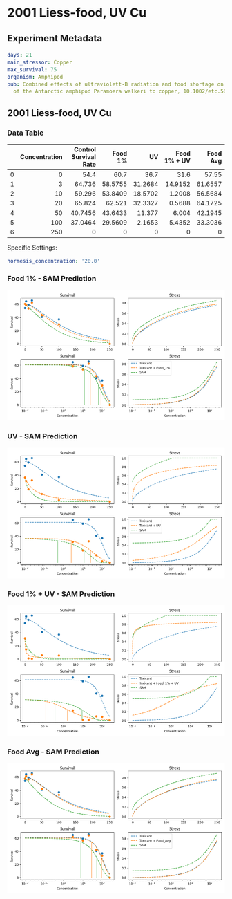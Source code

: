 # 2001 Liess-food, UV Cu

## Experiment Metadata

```yaml
days: 21
main_stressor: Copper
max_survival: 75
organism: Amphipod
pub: Combined effects of ultraviolett-B radiation and food shortage on the sensitivity
  of the Antarctic amphipod Paramoera walkeri to copper, 10.1002/etc.5620200931

```


## 2001 Liess-food, UV Cu

### Data Table

|    |   Concentration |   Control Survival Rate |   Food 1% |      UV |   Food 1% + UV |   Food Avg |
|---:|----------------:|------------------------:|----------:|--------:|---------------:|-----------:|
|  0 |               0 |                 54.4    |   60.7    | 36.7    |        31.6    |    57.55   |
|  1 |               3 |                 64.736  |   58.5755 | 31.2684 |        14.9152 |    61.6557 |
|  2 |              10 |                 59.296  |   53.8409 | 18.5702 |         1.2008 |    56.5684 |
|  3 |              20 |                 65.824  |   62.521  | 32.3327 |         0.5688 |    64.1725 |
|  4 |              50 |                 40.7456 |   43.6433 | 11.377  |         6.004  |    42.1945 |
|  5 |             100 |                 37.0464 |   29.5609 |  2.1653 |         5.4352 |    33.3036 |
|  6 |             250 |                  0      |    0      |  0      |         0      |     0      |

Specific Settings:

```yaml
hormesis_concentration: '20.0'
```


### Food 1% - SAM Prediction

![SAM Prediction](../imgs/sam_predictions/2001_Liess-food,_UV_Cu_Food_1%.png)
### UV - SAM Prediction

![SAM Prediction](../imgs/sam_predictions/2001_Liess-food,_UV_Cu_UV.png)
### Food 1% + UV - SAM Prediction

![SAM Prediction](../imgs/sam_predictions/2001_Liess-food,_UV_Cu_Food_1%_+_UV.png)
### Food Avg - SAM Prediction

![SAM Prediction](../imgs/sam_predictions/2001_Liess-food,_UV_Cu_Food_Avg.png)
